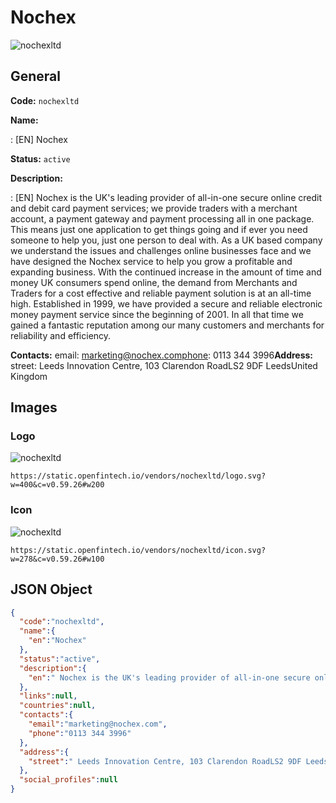 
# Nochex 
![nochexltd](https://static.openfintech.io/vendors/nochexltd/logo.svg?w=400&c=v0.59.26#w200)  

## General 
 
**Code:** `nochexltd` 
 
**Name:** 
 
:	[EN] Nochex 
 
**Status:** `active` 
 
**Description:** 
 
: [EN]  Nochex is the UK's leading provider of all-in-one secure online credit and debit card payment services; we provide traders with a merchant account, a payment gateway and payment processing all in one package. This means just one application to get things going and if ever you need someone to help you, just one person to deal with. As a UK based company we understand the issues and challenges online businesses face and we have designed the Nochex service to help you grow a profitable and expanding business. With the continued increase in the amount of time and money UK consumers spend online, the demand from Merchants and Traders for a cost effective and reliable payment solution is at an all-time high. Established in 1999, we have provided a secure and reliable electronic money payment service since the beginning of 2001. In all that time we gained a fantastic reputation among our many customers and merchants for reliability and efficiency.  
 
**Contacts:** 
email: marketing@nochex.comphone: 0113 344 3996**Address:** 
street:  Leeds Innovation Centre, 103 Clarendon RoadLS2 9DF LeedsUnited Kingdom  

## Images 

### Logo 
 
![nochexltd](https://static.openfintech.io/vendors/nochexltd/logo.svg?w=400&c=v0.59.26#w200)  

```
https://static.openfintech.io/vendors/nochexltd/logo.svg?w=400&c=v0.59.26#w200
```  

### Icon 
 
![nochexltd](https://static.openfintech.io/vendors/nochexltd/icon.svg?w=278&c=v0.59.26#w100)  

```
https://static.openfintech.io/vendors/nochexltd/icon.svg?w=278&c=v0.59.26#w100
```  

## JSON Object 

```json
{
  "code":"nochexltd",
  "name":{
    "en":"Nochex"
  },
  "status":"active",
  "description":{
    "en":" Nochex is the UK's leading provider of all-in-one secure online credit and debit card payment services; we provide traders with a merchant account, a payment gateway and payment processing all in one package. This means just one application to get things going and if ever you need someone to help you, just one person to deal with. As a UK based company we understand the issues and challenges online businesses face and we have designed the Nochex service to help you grow a profitable and expanding business. With the continued increase in the amount of time and money UK consumers spend online, the demand from Merchants and Traders for a cost effective and reliable payment solution is at an all-time high. Established in 1999, we have provided a secure and reliable electronic money payment service since the beginning of 2001. In all that time we gained a fantastic reputation among our many customers and merchants for reliability and efficiency. "
  },
  "links":null,
  "countries":null,
  "contacts":{
    "email":"marketing@nochex.com",
    "phone":"0113 344 3996"
  },
  "address":{
    "street":" Leeds Innovation Centre, 103 Clarendon RoadLS2 9DF LeedsUnited Kingdom "
  },
  "social_profiles":null
}
```  
